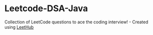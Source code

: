 # Leetcode-DSA-Java
Collection of LeetCode questions to ace the coding interview! - Created using [LeetHub](https://github.com/QasimWani/LeetHub)

